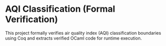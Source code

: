 # AQI Classification (Formal Verification)

This project formally verifies air quality index (AQI) classification boundaries using Coq and extracts verified OCaml code for runtime execution.
